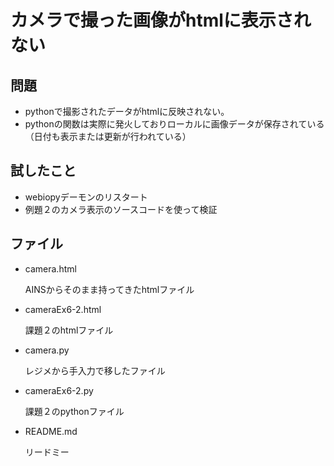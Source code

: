 
# カメラで撮った画像がhtmlに表示されない

## 問題
- pythonで撮影されたデータがhtmlに反映されない。
- pythonの関数は実際に発火しておりローカルに画像データが保存されている（日付も表示または更新が行われている）

## 試したこと
- webiopyデーモンのリスタート
- 例題２のカメラ表示のソースコードを使って検証

## ファイル

- camera.html
  
    AINSからそのまま持ってきたhtmlファイル
- cameraEx6-2.html
  
    課題２のhtmlファイル
- camera.py
  
    レジメから手入力で移したファイル
- cameraEx6-2.py
  
    課題２のpythonファイル
- README.md
  
    リードミー
